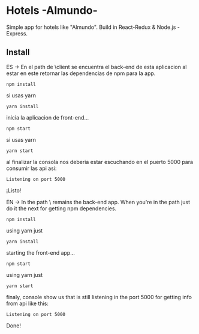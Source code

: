 # Hotels -Almundo-

Simple app for hotels like "Almundo". Build in React-Redux & Node.js - Express.

## Install

ES
-> En el path de \client se encuentra el back-end de esta aplicacion
al estar en este retornar las dependencias de npm para la app.

```console
npm install
```
si usas yarn
```console
yarn install
```

inicia la aplicacion de front-end...
```console
npm start
```
si usas yarn
```console
yarn start
```
al finalizar la consola nos deberia estar escuchando en el puerto 5000 para consumir las api asi:

```console
Listening on port 5000 
```

¡Listo!

EN
-> In the path \ remains the back-end app.
When you're in the path just do it the next for getting npm dependencies.

```console
npm install
```
using yarn just
```console
yarn install
```

starting the front-end app...
```console
npm start
```
using yarn just
```console
yarn start
```
finaly, console show us that is still listening in the port 5000 for getting info from api like this:

```console
Listening on port 5000 
```

Done!